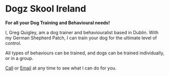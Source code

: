 # Dogz Skool Ireland

**For all your Dog Training and Behavioural needs!**

I, Greg Quigley, am a dog trainer and behaviouralist based in Dublin. With my German Shepherd Patch, I can train your dog for the ultimate level of control.

All types of behaviours can be trained, and dogs can be trained individually, or in a group.

[Call](tel:+353876452451) or [Email](mailto:gregquigley47@gmail.com) at any time to see what I can do for you.
